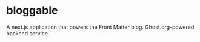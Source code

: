 # bloggable

A next.js application that powers the Front Matter blog. Ghost.org-powered backend service.
